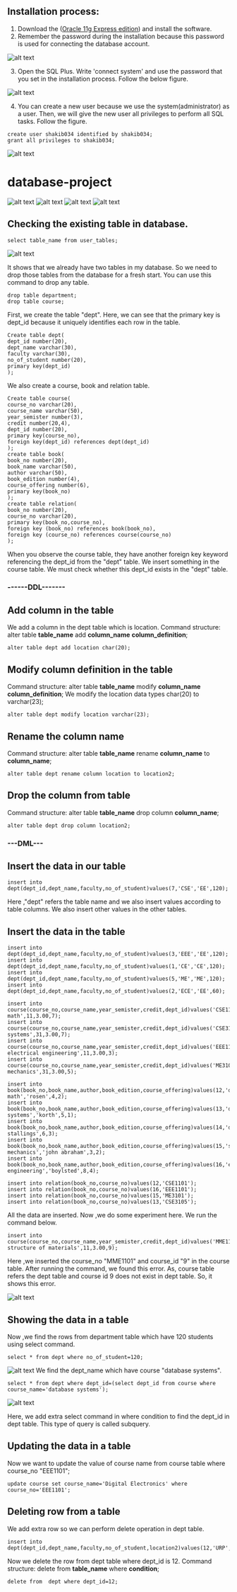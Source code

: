 ## Installation process:
1) Download the ([Oracle 11g Express edition](https://www.oracle.com/database/technologies/xe-prior-release-downloads.html)) and install the software.
2) Remember the password during the installation because this password is used for connecting the database account.

![alt text](https://github.com/shahidul034/BookList_database-project/blob/master/DIAGRAM%20PIC/installation.png)

3) Open the SQL Plus. Write 'connect system' and use the password that you set in the installation process. Follow the below figure.

![alt text](https://github.com/shahidul034/database-project/blob/master/DIAGRAM%20PIC/sqlplus.png)

4) You can create a new user because we use the system(administrator) as a user. Then, we will give the new user all privileges to perform all SQL tasks. Follow the figure.
```
create user shakib034 identified by shakib034;
grant all privileges to shakib034;
```
![alt text](https://github.com/shahidul034/database-project/blob/master/DIAGRAM%20PIC/sqlplus2.png)
# database-project
![alt text](https://github.com/shahidul034/database-project/blob/master/DIAGRAM%20PIC/pic1.png)
![alt text](https://github.com/shahidul034/database-project/blob/master/DIAGRAM%20PIC/p3.png)
![alt text](https://github.com/shahidul034/database-project/blob/master/DIAGRAM%20PIC/P4.png)
![alt text](https://github.com/shahidul034/database-project/blob/master/DIAGRAM%20PIC/p2.png)
## Checking the existing table in database.
```
select table_name from user_tables;
```

![alt text](https://github.com/shahidul034/database2k19/blob/main/DIAGRAM%20PIC/show_table_name.png)

It shows that we already have two tables in my database. So we need to drop those tables from the database for a fresh start. You can use this command to drop any table.
```
drop table department;
drop table course;
```
First, we create the table "dept". Here, we can see that the primary key is dept_id because it uniquely identifies each row in the table.
```
Create table dept(
dept_id number(20),
dept_name varchar(30),
faculty varchar(30),
no_of_student number(20),
primary key(dept_id)
);
```
We also create a course, book and relation table.
```
Create table course(
course_no varchar(20),
course_name varchar(50),
year_semister number(3),
credit number(20,4),
dept_id number(20),
primary key(course_no),
foreign key(dept_id) references dept(dept_id)
);
create table book(
book_no number(20),
book_name varchar(50),
author varchar(50),
book_edition number(4),
course_offering number(6),
primary key(book_no) 
);
create table relation(
book_no number(20),
course_no varchar(20),
primary key(book_no,course_no),
foreign key (book_no) references book(book_no),
foreign key (course_no) references course(course_no) 
);
```
When you observe the course table, they have another foreign key keyword referencing the dept_id from the "dept" table. We insert something in the course table. We must check whether this dept_id exists in the "dept" table.

### ------DDL-------
## Add column in the table
We add a column in the dept table which is location.
Command structure: alter table **table_name** add **column_name** **column_definition**;
```
alter table dept add location char(20);
```
## Modify column definition in the table
Command structure: alter table **table_name** modify **column_name** **column_definition**;
We modify the location data types char(20) to varchar(23);
```
alter table dept modify location varchar(23);
```
## Rename the column name
Command structure: alter table **table_name** rename **column_name** to **column_name**;
```
alter table dept rename column location to location2;
```
## Drop the column from table
Command structure: alter table **table_name** drop column **column_name**;
```
alter table dept drop column location2;
```
### ---DML---
## Insert the data in our table
```
insert into dept(dept_id,dept_name,faculty,no_of_student)values(7,'CSE','EE',120);
```
Here ,"dept" refers the table name and we also insert values according to table columns.
We also insert other values in the other tables.

## Insert the data in the table
```
insert into dept(dept_id,dept_name,faculty,no_of_student)values(3,'EEE','EE',120);
insert into dept(dept_id,dept_name,faculty,no_of_student)values(1,'CE','CE',120);
insert into dept(dept_id,dept_name,faculty,no_of_student)values(5,'ME','ME',120);
insert into dept(dept_id,dept_name,faculty,no_of_student)values(2,'ECE','EE',60);

insert into course(course_no,course_name,year_semister,credit,dept_id)values('CSE1101','discreate math',11,3.00,7);
insert into course(course_no,course_name,year_semister,credit,dept_id)values('CSE3105','database systems',31,3.00,7);
insert into course(course_no,course_name,year_semister,credit,dept_id)values('EEE1101','Basic electrical engineering',11,3.00,3);
insert into course(course_no,course_name,year_semister,credit,dept_id)values('ME3101','solid mechanics',31,3.00,5);

insert into book(book_no,book_name,author,book_edition,course_offering)values(12,'discreate math','rosen',4,2);
insert into book(book_no,book_name,author,book_edition,course_offering)values(13,'database systems','korth',5,1);
insert into book(book_no,book_name,author,book_edition,course_offering)values(14,'data_communication','willim stallings',6,3);
insert into book(book_no,book_name,author,book_edition,course_offering)values(15,'solid mechanics','john abraham',3,2);
insert into book(book_no,book_name,author,book_edition,course_offering)values(16,'electrical engineering','boylsted',8,4);

insert into relation(book_no,course_no)values(12,'CSE1101');
insert into relation(book_no,course_no)values(16,'EEE1101');
insert into relation(book_no,course_no)values(15,'ME3101');
insert into relation(book_no,course_no)values(13,'CSE3105');

```
All the data are inserted. Now ,we do some experiment here. We run the command below.

```
insert into course(course_no,course_name,year_semister,credit,dept_id)values('MME1101','Basic structure of materials',11,3.00,9);
```
Here ,we inserted the course_no "MME1101" and course_id "9" in the course table. After running the command, we found this error.
As, course table refers the dept table and course id 9 does not exist in dept table. So, it shows this error.

![alt text](https://github.com/shahidul034/database2k19/blob/main/DIAGRAM%20PIC/error.png)
## Showing the data in a table
Now ,we find the rows from department table which have 120 students using select command.

```
select * from dept where no_of_student=120;
```
![alt text](https://github.com/shahidul034/database2k19/blob/main/DIAGRAM%20PIC/select.png)
We find the dept_name which have course "database systems".
```
select * from dept where dept_id=(select dept_id from course where course_name='database systems');
```
![alt text](https://github.com/shahidul034/database2k19/blob/main/DIAGRAM%20PIC/subquery.png)

Here, we add extra select command in where condition to find the dept_id in dept table. This type of query is called subquery.

## Updating the data in a table
Now we want to update the value of course name from course table where course_no "EEE1101";
```
update course set course_name='Digital Electronics' where course_no='EEE1101';
```
## Deleting row from a table
We add extra row so we can perform delete operation in dept table.
```
insert into dept(dept_id,dept_name,faculty,no_of_student,location2)values(12,'URP','CE',60,'khulna');
```
Now we delete the row from dept table where dept_id is 12.
Command structure: delete from  **table_name** where **condition**;
```
delete from  dept where dept_id=12;
```
